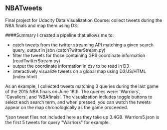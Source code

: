 ## NBATweets
Final project for Udacity Data Visualization Course: collect tweets during the NBA finals and map them using D3.

####Summary
I created a pipeline that allows me to:
- catch tweets from the twitter streaming API matching a given search query, output in json (catchTwitterStream.py)
- filter the tweets for those containing GPS coordinate information (readTwitterStream.py)
- output the coordinate information in csv to be read in D3
- interactively visualize tweets on a global map using D3/JS/HTML (index.html)

As an example, I collected tweets matching 3 queries during the last game of the 2015 NBA finals on June 16th. The queries were: 'Warriors', 'Cavaliers', and 'NBAfinals'. The visualization includes toggle buttons to select each search term, and when pressed, you can watch the tweets appear on the map chronologically as the game proceeded.

*json tweet files not included here as they take up 3.4GB. Warriors5.json is the first 5 tweets for query "Warriors" for example.

